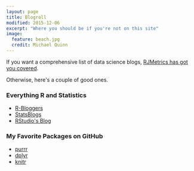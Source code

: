 ```yaml
---
layout: page
title: Blogroll
modified: 2015-12-06
excerpt: "Where you should be if you're not on this site"
image:
  feature: beach.jpg
  credit: Michael Quinn
---
```


If you want a comprehensive list of data science blogs, [RJMetrics has got you covered](https://blog.rjmetrics.com/2015/09/30/the-ultimate-guide-to-data-science-blogs-150-and-counting/).

Otherwise, here's a couple of good ones.

### Everything R and Statistics

* [R-Bloggers](http://www.r-bloggers.com/)
* [StatsBlogs](http://www.statsblogs.com/)
* [RStudio's Blog](http://blog.rstudio.org//)

### My Favorite Packages on GitHub

* [purrr](https://github.com/hadley/purrr)
* [dplyr](https://github.com/hadley/dplyr)
* [knitr](https://github.com/yihui/knitr)
